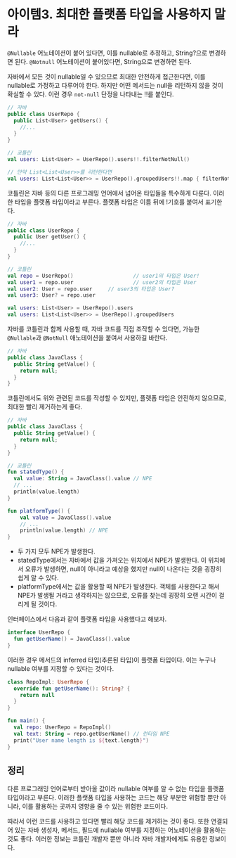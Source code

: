 # 아이템3. 최대한 플랫폼 타입을 사용하지 말라

`@Nullable` 어노테이션이 붙어 있다면, 이를 nullable로 추정하고, String?으로 변경하면 된다. `@Notnull` 어노테이션이 붙어있다면, String으로 변경하면 된다.

자바에서 모든 것이 nullable일 수 있으므로 최대한 안전하게 접근한다면, 이를 nullable로 가정하고 다루어야 한다. 하지만 어떤 메서드는 null을 리턴하지 않을 것이 확실할 수 있다. 이런 경우 `not-null` 단정을 나타내는 !!를 붙인다.

```kotlin
// 자바
public class UserRepo {
  public List<User> getUsers() {
    //...
  }
}

// 코틀린
val users: List<User> = UserRepo().users!!.filterNotNull()

// 만약 List<List<User>>를 리턴한다면
val users: List<List<User>> = UserRepo().groupedUsers!!.map { filterNotNull() }
```

코틀린은 자바 등의 다른 프로그래밍 언어에서 넘어온 타입들을 특수하게 다룬다. 이러한 타입을 플랫폼 타입이라고 부른다. 플랫폼 타입은 이름 뒤에 !기호를 붙여서 표기한다.

```kotlin
// 자바
public class UserRepo {
  public User getUser() {
    //...
  }
}

// 코틀린
val repo = UserRepo()					// user1의 타입은 User!
val user1 = repo.user					// user2의 타입은 User
val user2: User = repo.user		// user3의 타입은 User?
val user3: User? = repo.user

val users: List<User> = UserRepo().users
val users: List<List<User>> = UserRepo().groupedUsers
```

자바를 코틀린과 함께 사용할 때, 자바 코드를 직접 조작할 수 있다면, 가능한 `@Nullable`과 `@NotNull` 애노테이션을 붙여서 사용하길 바란다.

```kotlin
// 자바
public class JavaClass {
  public String getValue() {
    return null;
  }
}
```

코틀린에서도 위와 관련된 코드를 작성할 수 있지만, 플랫폼 타입은 안전하지 않으므로, 최대한 빨리 제거하는게 좋다.

```kotlin
// 자바
public class JavaClass {
  public String getValue() {
    return null;
  }
}

// 코틀린
fun statedType() {
  val value: String = JavaClass().value // NPE
  // ...
  println(value.length)
}

fun platformType() {
    val value = JavaClass().value
    // ...
    println(value.length) // NPE
}
```

- 두 가지 모두 NPE가 발생한다.
- statedType에서는 자바에서 값을 가져오는 위치에서 NPE가 발생한다. 이 위치에서 오류가 발생하면, null이 아니라고 예상을 했지만 null이 나온다는 것을 굉장히 쉽게 알 수 있다.
- platformType에서는 값을 활용할 때 NPE가 발생한다. 객체를 사용한다고 해서 NPE가 발생될 거라고 생각하지는 않으므로, 오류를 찾는데 굉장히 오랜 시간이 걸리게 될 것이다.

인터페이스에서 다음과 같이 플랫폼 타입을 사용했다고 해보자.

```kotlin
interface UserRepo {
  fun getUserName() = JavaClass().value
}
```

이러한 경우 메서드의 inferred 타입(추론된 타입)이 플랫폼 타입이다. 이는 누구나 nullable 여부를 지정할 수 있다는 것이다.

```kotlin
class RepoImpl: UserRepo {
  override fun getUserName(): String? {
    return null
  }
}

fun main() {
  val repo: UserRepo = RepoImpl()
  val text: String = repo.getUserName() // 런타임 NPE
  print("User name length is ${text.length}")
}
```

## 정리

다른 프로그래밍 언어로부터 받아올 값이라 nullable 여부를 알 수 없는 타입을 플랫폼 타입이라고 부른다. 이러한 플랫폼 타입을 사용하는 코드는 해당 부분만 위험할 뿐만 아니라, 이를 활용하는 곳까지 영향을 줄 수 있는 위험한 코드이다.

따라서 이런 코드를 사용하고 있다면 빨리 해당 코드를 제거하는 것이 좋다. 또한 연결되어 있는 자바 생성자, 메서드, 필드에 nullable 여부를 지정하는 어노테이션을 활용하는 것도 좋다. 이러한 정보는 코틀린 개발자 뿐만 아니라 자바 개발자에게도 유용한 정보이다.